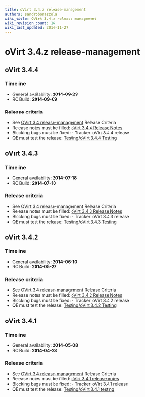 ```yaml
---
title: oVirt 3.4.z release-management
authors: sandrobonazzola
wiki_title: OVirt 3.4.z release-management
wiki_revision_count: 16
wiki_last_updated: 2014-11-27
---
```


# oVirt 3.4.z release-management

## oVirt 3.4.4

### Timeline

*   General availability: **2014-09-23**
*   RC Build: **2014-09-09**

### Release criteria

*   See [OVirt 3.4 release-management](/develop/release-management/releases/3.4/release-management/) Release Criteria
*   Release notes must be filled: [oVirt 3.4.4 Release Notes](/develop/release-management/releases/3.4.4/)
*   Blocking bugs must be fixed:  - Tracker: oVirt 3.4.4 release
*   QE must test the release: [Testing/oVirt 3.4.4 Testing](/develop/release-management/releases/3.4.4/testing/)

## oVirt 3.4.3

### Timeline

*   General availability: **2014-07-18**
*   RC Build: **2014-07-10**

### Release criteria

*   See [OVirt 3.4 release-management](/develop/release-management/releases/3.4/release-management/) Release Criteria
*   Release notes must be filled: [oVirt 3.4.3 Release Notes](/develop/release-management/releases/3.4.3/)
*   Blocking bugs must be fixed:  - Tracker: oVirt 3.4.3 release
*   QE must test the release: [Testing/oVirt 3.4.3 Testing](/develop/release-management/releases/3.4.3/testing/)

## oVirt 3.4.2

### Timeline

*   General availability: **2014-06-10**
*   RC Build: **2014-05-27**

### Release criteria

*   See [OVirt 3.4 release-management](/develop/release-management/releases/3.4/release-management/) Release Criteria
*   Release notes must be filled: [oVirt 3.4.2 Release Notes](/develop/release-management/releases/3.4.2/)
*   Blocking bugs must be fixed:  - Tracker: oVirt 3.4.2 release
*   QE must test the release: [Testing/oVirt 3.4.2 Testing](/develop/release-management/releases/3.4.2/testing/)

## oVirt 3.4.1

### Timeline

*   General availability: **2014-05-08**
*   RC Build: **2014-04-23**

### Release criteria

*   See [OVirt 3.4 release-management](/develop/release-management/releases/3.4/release-management/) Release Criteria
*   Release notes must be filled: [oVirt 3.4.1 release notes](/develop/release-management/releases/3.4.1/)
*   Blocking bugs must be fixed:  - Tracker: oVirt 3.4.1 release
*   QE must test the release: [Testing/oVirt 3.4.1 testing](/develop/release-management/releases/3.4.1/testing/)
